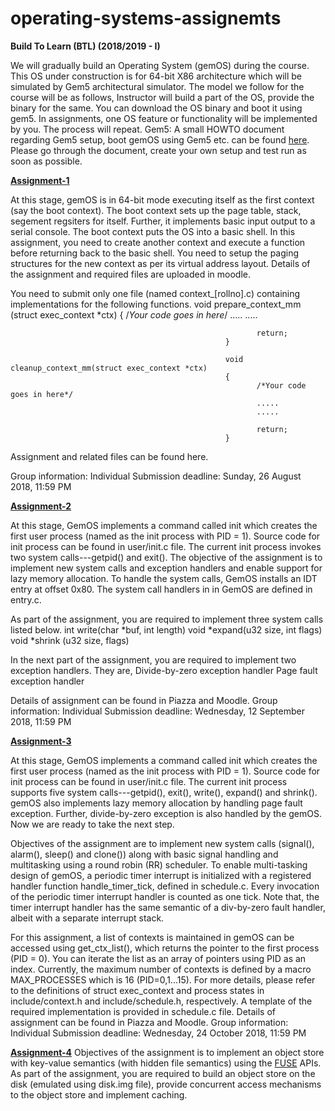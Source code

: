 # operating-systems-assignemts

**Build To Learn (BTL) (2018/2019 - I)**

We will gradually build an Operating System (gemOS) during the course. This OS under construction is for 64-bit X86 architecture which will be simulated by Gem5 architectural simulator. The model we follow for the course will be as follows,
Instructor will build a part of the OS, provide the binary for the same. You can download the OS binary and boot it using gem5.
In assignments, one OS feature or functionality will be implemented by you.
The process will repeat.
Gem5: A small HOWTO document regarding Gem5 setup, boot gemOS using Gem5 etc. can be found [here](gemos-howto.pdf). Please go through the document, create your own setup and test run as soon as possible. 

[**Assignment-1** ](assignment1)

At this stage, gemOS is in 64-bit mode executing itself as the first context (say the boot context). The boot context sets up the page table, stack, segement regsiters for itself. Further, it implements basic input output to a serial console. The boot context puts the OS into a basic shell. In this assignment, you need to create another context and execute a function before returning back to the basic shell. You need to setup the paging structures for the new context as per its virtual address layout. Details of the assignment and required files are uploaded in moodle. 

You need to submit only one file (named context_[rollno].c) containing implementations for the following functions.
                                                   void prepare_context_mm (struct exec_context *ctx)
                                                    {
                                                           /*Your code goes in here*/
                                                           .....
                                                           .....

                                                           return;
                                                    }

                                                    void cleanup_context_mm(struct exec_context *ctx)
                                                    {
                                                           /*Your code goes in here*/
                                                           .....
                                                           .....
                                                            
                                                           return;
                                                    }

                                           
Assignment and related files can be found here.

Group information: Individual 
Submission deadline: Sunday, 26 August 2018, 11:59 PM 

[**Assignment-2**](assignment2)

At this stage, GemOS implements a command called init which creates the first user process (named as the init process with PID = 1). Source code for init process can be found in user/init.c file. The current init process invokes two system calls---getpid() and exit(). The objective of the assignment is to implement new system calls and exception handlers and enable support for lazy memory allocation. To handle the system calls, GemOS installs an IDT entry at offset 0x80. The system call handlers in in GemOS are defined in entry.c. 

As part of the assignment, you are required to implement three system calls listed below. 
int write(char *buf, int length) 
void *expand(u32 size, int flags) 
void *shrink (u32 size, flags) 

In the next part of the assignment, you are required to implement two exception handlers. They are, 
Divide-by-zero exception handler 
Page fault exception handler 

Details of assignment can be found in Piazza and Moodle.
Group information: Individual 
Submission deadline: Wednesday, 12 September 2018, 11:59 PM 

[**Assignment-3**](assignment3a)

At this stage, GemOS implements a command called init which creates the first user process (named as the init process with PID = 1). Source code for init process can be found in user/init.c file. The current init process supports five system calls---getpid(), exit(), write(), expand() and shrink(). gemOS also implements lazy memory allocation by handling page fault exception. Further, divide-by-zero exception is also handled by the gemOS. Now we are ready to take the next step.

Objectives of the assignment are to implement new system calls (signal(), alarm(), sleep() and clone()) along with basic signal handling and multitasking using a round robin (RR) scheduler. To enable multi-tasking design of gemOS, a periodic timer interrupt is initialized with a registered handler function handle_timer_tick, defined in schedule.c. Every invocation of the periodic timer interrupt handler is counted as one tick. Note that, the timer interrupt handler has the same semantic of a div-by-zero fault handler, albeit with a separate interrupt stack.

For this assignment, a list of contexts is maintained in gemOS can be accessed using get_ctx_list(), which returns the pointer to the first process (PID = 0). You can iterate the list as an array of pointers using PID as an index. Currently, the maximum number of contexts is defined by a macro MAX_PROCESSES which is 16 (PID=0,1...15). For more details, please refer to the definitions of struct exec_context and process states in include/context.h and include/schedule.h, respectively. A template of the required implementation is provided in schedule.c file. Details of assignment can be found in Piazza and Moodle.
Group information: Individual 
Submission deadline: Wednesday, 24 October 2018, 11:59 PM 

[**Assignment-4**](assignment4)
Objectives of the assignment is to implement an object store with key-value semantics (with hidden file
semantics) using the [FUSE](https://github.com/libfuse/libfuse) APIs. As part of the assignment, you are required to build an object store on the
disk (emulated using disk.img file), provide concurrent access mechanisms to the object store and implement
caching.

